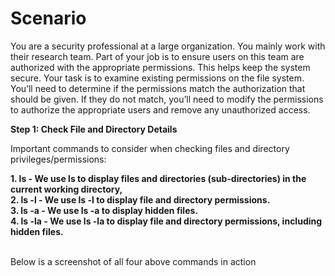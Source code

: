 <h1>Scenario</h1>
<p>You are a security professional at a large organization. You mainly work with their research team. Part of your job is to ensure users on this team are authorized with the appropriate permissions. This helps keep the system secure. Your task is to examine existing permissions on the file system. You’ll need to determine if the permissions match the authorization that should be given. If they do not match, you’ll need to modify the permissions to authorize the appropriate users and remove any unauthorized access.</p>

<b>Step 1: Check File and Directory Details</b>
<p>Important commands to consider when checking files and directory privileges/permissions:</p>
<b>
  1. ls - We use ls to display files and directories (sub-directories) in the current working directory, <br>
  2. ls -l - We use ls -l to display file and directory permissions. <br>
  3. ls -a - We use ls -a to display hidden files. <br>
  4. ls -la - We use ls -la to display file and directory permissions, including hidden files. <br>
</b> <br>
<p>Below is a screenshot of all four above commands in action</p>

